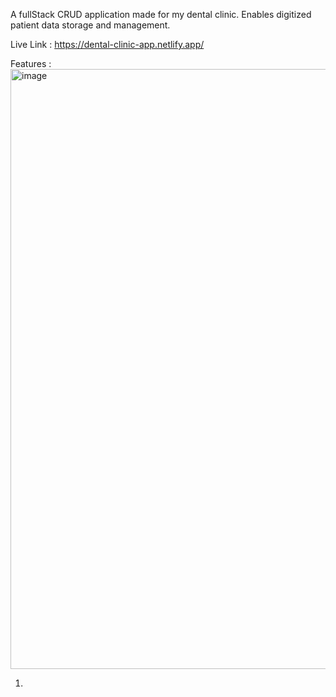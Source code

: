 A fullStack CRUD application made for my dental clinic. Enables digitized patient data storage and management.

Live Link  :  https://dental-clinic-app.netlify.app/

Features : 
<img width="960" alt="image" src="https://github.com/BHAVISHEK1/Clinic-App/assets/161573600/97f9b9d5-f713-468f-9570-2a7438a64261">

1) 
